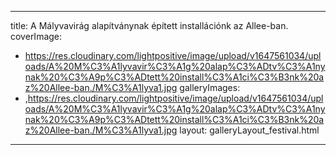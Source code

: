 
---
title: A Mályvavirág alapítványnak épített installációnk az Allee-ban.
coverImage:
  - https://res.cloudinary.com/lightpositive/image/upload/v1647561034/uploads/A%20M%C3%A1lyvavir%C3%A1g%20alap%C3%ADtv%C3%A1nynak%20%C3%A9p%C3%ADtett%20install%C3%A1ci%C3%B3nk%20az%20Allee-ban./M%C3%A1lyva1.jpg
galleryImages:
   - ,https://res.cloudinary.com/lightpositive/image/upload/v1647561034/uploads/A%20M%C3%A1lyvavir%C3%A1g%20alap%C3%ADtv%C3%A1nynak%20%C3%A9p%C3%ADtett%20install%C3%A1ci%C3%B3nk%20az%20Allee-ban./M%C3%A1lyva1.jpg
layout: galleryLayout_festival.html
---
